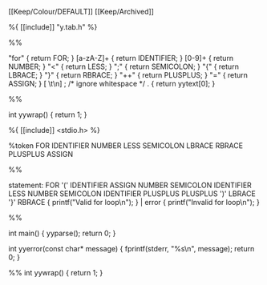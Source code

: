 [[Keep/Colour/DEFAULT]] [[Keep/Archived]] 

%{
[[include]] "y.tab.h"
%}

%%

"for"               { return FOR; }
[a-zA-Z]+           { return IDENTIFIER; }
[0-9]+              { return NUMBER; }
"<"                 { return LESS; }
";"                 { return SEMICOLON; }
"{"                 { return LBRACE; }
"}"                 { return RBRACE; }
"++"                { return PLUSPLUS; }
"="                 { return ASSIGN; }
[ \t\n]             ; /* ignore whitespace */
.                   { return yytext[0]; }

%%

int yywrap() {
    return 1;
}





%{
[[include]] <stdio.h>
%}

%token FOR IDENTIFIER NUMBER LESS SEMICOLON LBRACE RBRACE PLUSPLUS ASSIGN

%%

statement: FOR '(' IDENTIFIER ASSIGN NUMBER SEMICOLON IDENTIFIER LESS NUMBER SEMICOLON IDENTIFIER PLUSPLUS PLUSPLUS ')' LBRACE '}' RBRACE
          { printf("Valid for loop\n"); }
          | error
          { printf("Invalid for loop\n"); }

%%

int main() {
    yyparse();
    return 0;
}

int yyerror(const char* message) {
    fprintf(stderr, "%s\n", message);
    return 0;
}

%%
int yywrap() {
    return 1;
}

